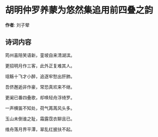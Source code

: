 # 胡明仲罗养蒙为悠然集追用前四叠之韵

**作者**: 刘子翚

## 诗词内容

筠州喜陪笑语新，銮坡自来清湖滨。

更招明月作三客，此外正复难其人。

瑶觞十飞才小醉，追逐牢愁出肝肺。

吾侪邂逅非作豪，常恐真欢来不继。

更阑已番四叠歌，却唤轻舟浮绮罗。

一声横笛不知处，荷气苒苒风头多。

玉山未倒谁之耻，霜露霑衣聊且已。

维舟落月界平潭，翠乱红披扶不起。

